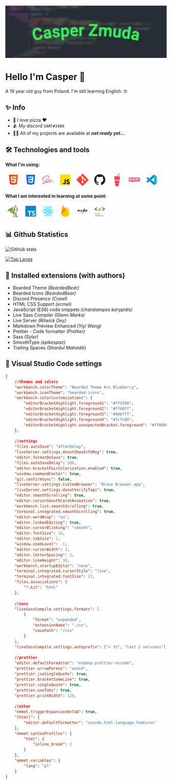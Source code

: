 ![Design and Development](./pictures/baner.png)

# Hello I'm Casper 🌊

A 19 year old guy from Poland. I'm still learning English. 🤓

## ✨ Info

- 🍕 I love pizza ❤️
- 🫂 My discord `SARF#3480`
- 👨‍💻 All of my projects are available at **_not ready yet..._**
<!-- <a href="http://zmudakacper.pl">**zmudakacper.pl**</a> -->

## 🛠 Technologies and tools

**What I'm using:**

<p>
    <img style="height: 50px;" src="pictures/html.png"></img>
    <img style="height: 50px;" src="pictures/css.png"></img>
    <img style="height: 50px;" src="pictures/sass.png"></img>
    <img style="height: 50px;" src="pictures/js.png"></img>
    <img style="height: 50px;" src="pictures/git.png"></img>
    <img style="height: 50px;" src="pictures/github.png"></img>
    <img style="height: 50px;" src="pictures/gulp.png"></img>
    <img style="height: 50px;" src="pictures/npm.png"></img>
    <img style="height: 50px;" src="pictures/vsc.png"></img>
</p>

**What I am interested in learning at some point:**

<p>
    <img style="height: 50px;" src="pictures/gsap.png"></img>
    <img style="height: 50px;" src="pictures/ts.png"></img>
    <img style="height: 50px;" src="pictures/react.png"></img>
    <img style="height: 50px;" src="pictures/firebase.png"></img>
    <img style="height: 50px;" src="pictures/node.png"></img>
    <img style="height: 50px;" src="pictures/styled.png"></img>
</p>

## 📊 Github Statistics

![GitHub stats](https://github-readme-stats.vercel.app/api?username=CasperZmuda&show_icons=true)

[![Top Langs](https://github-readme-stats.vercel.app/api/top-langs/?username=CasperZmuda)](https://github.com/anuraghazra/github-readme-stats)

## 🚧 Installed extensions (with authors)

- Bearded Theme _(BeardedBear)_
- Bearded Icons _(BeardedBear)_
- Discord Presence _(Crawl)_
- HTML CSS Support _(ecmel)_
- JavaScript (ES6) code snippets _(charalampos karypidis)_
- Live Sass Compiler _(Glenn Marks)_
- Live Server _(Ritwick Dey)_
- Markdown Preview Enhanced _(Yiyi Wang)_
- Prettier - Code formatter _(Prettier)_
- Sass _(Syler)_
- SmoothType _(spikespaz)_
- Trailing Spaces _(Shardul Mahadik)_

## 🔮 Visual Studio Code settings

```json
{
	//themes and colors
	"workbench.colorTheme": "Bearded Theme Arc Blueberry",
	"workbench.iconTheme": "bearded-icons",
	"workbench.colorCustomizations": {
		"editorBracketHighlight.foreground1": "#ffd700",
		"editorBracketHighlight.foreground2": "#ff00ff",
		"editorBracketHighlight.foreground3": "#00bfff",
		"editorBracketHighlight.foreground4": "#7cfc00",
		"editorBracketHighlight.unexpectedBracket.foreground": "#ff0000"
	},

	//settings
	"files.autoSave": "afterDelay",
	"liveServer.settings.donotShowInfoMsg": true,
	"editor.formatOnSave": true,
	"files.autoSaveDelay": 500,
	"editor.bracketPairColorization.enabled": true,
	"window.commandCenter": true,
	"git.confirmSync": false,
	"liveServer.settings.CustomBrowser": "Brave Browser.app",
	"liveServer.settings.donotVerifyTags": true,
	"editor.smoothScrolling": true,
	"editor.cursorSmoothCaretAnimation": true,
	"workbench.list.smoothScrolling": true,
	"terminal.integrated.smoothScrolling": true,
	"editor.wordWrap": "on",
	"editor.linkedEditing": true,
	"editor.cursorBlinking": "smooth",
	"editor.fontSize": 18,
	"editor.tabSize": 2,
	"window.zoomLevel": -1,
	"editor.cursorWidth": 3,
	"editor.letterSpacing": 1,
	"editor.lineHeight": 30,
	"workbench.startupEditor": "none",
	"terminal.integrated.cursorStyle": "line",
	"terminal.integrated.fontSize": 17,
	"files.associations": {
		"*.kit": "html"
	},

	//sass
	"liveSassCompile.settings.formats": [
		{
			"format": "expanded",
			"extensionName": ".css",
			"savePath": "/css"
		}
	],
	"liveSassCompile.settings.autoprefix": ["> 1%", "last 2 versions"],

	//prettier
	"editor.defaultFormatter": "esbenp.prettier-vscode",
	"prettier.arrowParens": "avoid",
	"prettier.jsxSingleQuote": true,
	"prettier.bracketSameLine": true,
	"prettier.singleQuote": true,
	"prettier.useTabs": true,
	"prettier.printWidth": 120,

	//other
	"emmet.triggerExpansionOnTab": true,
	"[html]": {
		"editor.defaultFormatter": "vscode.html-language-features"
	},
	"emmet.syntaxProfiles": {
		"html": {
			"inline_break": 2
		}
	},
	"emmet.variables": {
		"lang": "pl"
	}
}
```
